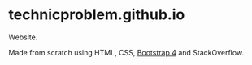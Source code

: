 # technicproblem.github.io
Website.

Made from scratch using HTML, CSS, [Bootstrap 4](https://getbootstrap.com) and StackOverflow.

